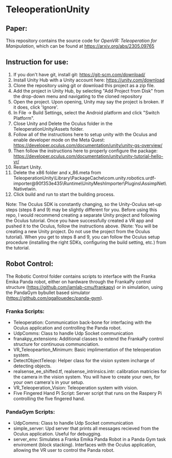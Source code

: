 # TeleoperationUnity

## Paper:
This repository contains the source code for *OpenVR: Teleoperation for Manipulation*, which can be found at https://arxiv.org/abs/2305.09765

## Instruction for use:
 1. If you don't have git, install git: https://git-scm.com/download/
 2. Install Unity Hub with a Unity account here: https://unity.com/download
 3. Clone the repository using git or download this project as a zip file.
 4. Add the project in Unity Hub, by selecting "Add Project from Disk" from the drop-down menu and navigating to the cloned repository
 5. Open the project. Upon opening, Unity may say the project is broken. If it does, click 'Ignore'.
 6. In File -> Build Settings, select the Android platform and click "Switch Platform".
 7. Close Unity and Delete the Oculus folder in the TeleoperationUnity/Assets folder.
 8. Follow all of the instructions here to setup unity with the Oculus and enable developer mode on the Meta Quest: https://developer.oculus.com/documentation/unity/unity-gs-overview/
 9. Then follow the instructions here to properly configure the package: https://developer.oculus.com/documentation/unity/unity-tutorial-hello-vr/
 10. Restart Unity.
 11. Delete the x86 folder and x_86.meta from TeleoperationUnity\Library\PackageCache\com.unity.robotics.urdf-importer@90f353e435\Runtime\UnityMeshImporter\Plugins\AssimpNet\Native\win.
 12. Click build and run to start the building process.

Note: The Oculus SDK is constantly changing, so the Unity-Oculus set-up steps (steps 8 and 9) may be slightly different for you. Before using this repo, I would recommend creating a separate Unity project and following the Oculus tutorial. Once you have successfully created a VR app and pushed it to the Oculus, follow the instructions above. (Note: You will be creating a new Unity project. Do not use the project from the Oculus tutorial). When you get to steps 8 and 9, you can follow the Oculus setup procedure (installing the right SDKs, configuring the build setting, etc.) from the tutorial. 

## Robot Control:
The Robotic Control folder contains scripts to interface with the Franka Emika Panda robot, either on hardware through the FrankaPy control structure (https://github.com/iamlab-cmu/frankapy) or in simulation, using the PandaGym bybullet based simulator (https://github.com/qgallouedec/panda-gym).

### Franka Scripts:
- Teleoperation: Communication back-bone for interfacing with the Oculus application and controlling the Panda robot.
- UdpComms: Class to handle Udp Socket communication
- franakpy_extensions: Additional classes to extend the FrankaPy control structure for continuous communciation.
- VR_Teleopeartion_Minimum: Basic implimentation of the teleoperation system.
- DetectObjectTeleop: Helper class for the vision system incharge of detecting objects.
- realsense_ee_shifted.tf, realsense_intrinsics.intr: calibration matricies for the camera in the vision system. You will have to create your own, for your own camera's in your setup.
- VR_Teleoperation_Vision: Teleoperation system with vision.
- Five Fingered Hand Pi Script: Server script that runs on the Raspery Pi controlling the five fingered hand. 

### PandaGym Scripts:
- UdpComms: Class to handle Udp Socket communication
- simple_server: Upd server that prints all messages recieved from the Oculus application. Useful for debugging.
- server_env: Simulates a Franka Emika Panda Robot in a Panda Gym task enviroment (block stacking). Interfaces with the Oculus application, allowing the VR user to control the Panda robot.
